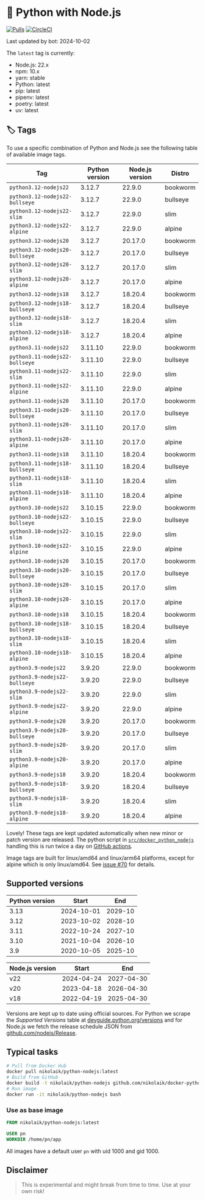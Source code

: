 # 🐳 Python with Node.js

[![Pulls](https://img.shields.io/docker/pulls/nikolaik/python-nodejs.svg?style=flat-square)](https://hub.docker.com/r/nikolaik/python-nodejs/)
[![CircleCI](https://img.shields.io/circleci/project/github/nikolaik/docker-python-nodejs.svg?style=flat-square)](https://circleci.com/gh/nikolaik/docker-python-nodejs)

Last updated by bot: 2024-10-02

The `latest` tag is currently:

- Node.js: 22.x
- npm: 10.x
- yarn: stable
- Python: latest
- pip: latest
- pipenv: latest
- poetry: latest
- uv: latest

## 🏷 Tags

To use a specific combination of Python and Node.js see the following table of available image tags.

<!-- TAGS_START -->

Tag | Python version | Node.js version | Distro
--- | --- | --- | ---
`python3.12-nodejs22` | 3.12.7 | 22.9.0 | bookworm
`python3.12-nodejs22-bullseye` | 3.12.7 | 22.9.0 | bullseye
`python3.12-nodejs22-slim` | 3.12.7 | 22.9.0 | slim
`python3.12-nodejs22-alpine` | 3.12.7 | 22.9.0 | alpine
`python3.12-nodejs20` | 3.12.7 | 20.17.0 | bookworm
`python3.12-nodejs20-bullseye` | 3.12.7 | 20.17.0 | bullseye
`python3.12-nodejs20-slim` | 3.12.7 | 20.17.0 | slim
`python3.12-nodejs20-alpine` | 3.12.7 | 20.17.0 | alpine
`python3.12-nodejs18` | 3.12.7 | 18.20.4 | bookworm
`python3.12-nodejs18-bullseye` | 3.12.7 | 18.20.4 | bullseye
`python3.12-nodejs18-slim` | 3.12.7 | 18.20.4 | slim
`python3.12-nodejs18-alpine` | 3.12.7 | 18.20.4 | alpine
`python3.11-nodejs22` | 3.11.10 | 22.9.0 | bookworm
`python3.11-nodejs22-bullseye` | 3.11.10 | 22.9.0 | bullseye
`python3.11-nodejs22-slim` | 3.11.10 | 22.9.0 | slim
`python3.11-nodejs22-alpine` | 3.11.10 | 22.9.0 | alpine
`python3.11-nodejs20` | 3.11.10 | 20.17.0 | bookworm
`python3.11-nodejs20-bullseye` | 3.11.10 | 20.17.0 | bullseye
`python3.11-nodejs20-slim` | 3.11.10 | 20.17.0 | slim
`python3.11-nodejs20-alpine` | 3.11.10 | 20.17.0 | alpine
`python3.11-nodejs18` | 3.11.10 | 18.20.4 | bookworm
`python3.11-nodejs18-bullseye` | 3.11.10 | 18.20.4 | bullseye
`python3.11-nodejs18-slim` | 3.11.10 | 18.20.4 | slim
`python3.11-nodejs18-alpine` | 3.11.10 | 18.20.4 | alpine
`python3.10-nodejs22` | 3.10.15 | 22.9.0 | bookworm
`python3.10-nodejs22-bullseye` | 3.10.15 | 22.9.0 | bullseye
`python3.10-nodejs22-slim` | 3.10.15 | 22.9.0 | slim
`python3.10-nodejs22-alpine` | 3.10.15 | 22.9.0 | alpine
`python3.10-nodejs20` | 3.10.15 | 20.17.0 | bookworm
`python3.10-nodejs20-bullseye` | 3.10.15 | 20.17.0 | bullseye
`python3.10-nodejs20-slim` | 3.10.15 | 20.17.0 | slim
`python3.10-nodejs20-alpine` | 3.10.15 | 20.17.0 | alpine
`python3.10-nodejs18` | 3.10.15 | 18.20.4 | bookworm
`python3.10-nodejs18-bullseye` | 3.10.15 | 18.20.4 | bullseye
`python3.10-nodejs18-slim` | 3.10.15 | 18.20.4 | slim
`python3.10-nodejs18-alpine` | 3.10.15 | 18.20.4 | alpine
`python3.9-nodejs22` | 3.9.20 | 22.9.0 | bookworm
`python3.9-nodejs22-bullseye` | 3.9.20 | 22.9.0 | bullseye
`python3.9-nodejs22-slim` | 3.9.20 | 22.9.0 | slim
`python3.9-nodejs22-alpine` | 3.9.20 | 22.9.0 | alpine
`python3.9-nodejs20` | 3.9.20 | 20.17.0 | bookworm
`python3.9-nodejs20-bullseye` | 3.9.20 | 20.17.0 | bullseye
`python3.9-nodejs20-slim` | 3.9.20 | 20.17.0 | slim
`python3.9-nodejs20-alpine` | 3.9.20 | 20.17.0 | alpine
`python3.9-nodejs18` | 3.9.20 | 18.20.4 | bookworm
`python3.9-nodejs18-bullseye` | 3.9.20 | 18.20.4 | bullseye
`python3.9-nodejs18-slim` | 3.9.20 | 18.20.4 | slim
`python3.9-nodejs18-alpine` | 3.9.20 | 18.20.4 | alpine

<!-- TAGS_END -->

Lovely! These tags are kept updated automatically when new minor or patch version are released. The python script in [`src/docker_python_nodejs`](./src/docker_python_nodejs/) handling this is run twice a day on [GitHub actions](https://github.com/nikolaik/docker-python-nodejs/actions).

Image tags are built for linux/amd64 and linux/arm64 platforms, except for alpine which is only linux/amd64. See [issue #70](https://github.com/nikolaik/docker-python-nodejs/issues/70) for details.

## Supported versions

<!-- SUPPORTED_VERSIONS_START -->

Python version | Start | End
--- | --- | ---
3.13 | 2024-10-01 | 2029-10
3.12 | 2023-10-02 | 2028-10
3.11 | 2022-10-24 | 2027-10
3.10 | 2021-10-04 | 2026-10
3.9 | 2020-10-05 | 2025-10

Node.js version | Start | End
--- | --- | ---
v22 | 2024-04-24 | 2027-04-30
v20 | 2023-04-18 | 2026-04-30
v18 | 2022-04-19 | 2025-04-30

<!-- SUPPORTED_VERSIONS_END -->

Versions are kept up to date using official sources. For Python we scrape the _Supported Versions_ table at [devguide.python.org/versions](https://devguide.python.org/versions/#supported-versions) and for Node.js we fetch the release schedule JSON from [github.com/nodejs/Release](https://github.com/nodejs/Release/blob/main/schedule.json).

## Typical tasks

```bash
# Pull from Docker Hub
docker pull nikolaik/python-nodejs:latest
# Build from GitHub
docker build -t nikolaik/python-nodejs github.com/nikolaik/docker-python-nodejs
# Run image
docker run -it nikolaik/python-nodejs bash
```

### Use as base image

```Dockerfile
FROM nikolaik/python-nodejs:latest

USER pn
WORKDIR /home/pn/app
```

All images have a default user `pn` with uid 1000 and gid 1000.

## Disclaimer

> This is experimental and might break from time to time. Use at your own risk!
